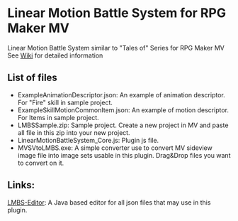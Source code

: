 # Linear Motion Battle System for RPG Maker MV
Linear Motion Battle System similar to "Tales of" Series for RPG Maker MV
See [Wiki](https://github.com/Ralph-VX/LMBS-MV/wiki) for detailed information

## List of files
- ExampleAnimationDescriptor.json: An example of animation descriptor. For "Fire" skill in sample project.
- ExampleSkillMotionCommonItem.json: An example of motion descriptor. For Items in sample project.
- LMBSSample.zip: Sample project. Create a new project in MV and paste all file in this zip into your new project.
- LinearMotionBattleSystem_Core.js: Plugin js file.
- MVSVtoLMBS.exe: A simple converter use to convert MV sideview image file into image sets usable in this plugin. Drag&Drop files you want to convert on it.

## Links:
[LMBS-Editor](https://github.com/Ralph-VX/LMBS-Editor): A Java based editor for all json files that may use in this plugin.
